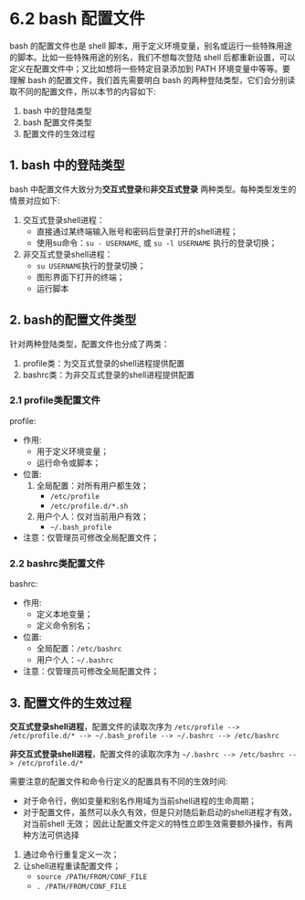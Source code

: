 # 6.2 bash 配置文件
bash 的配置文件也是 shell 脚本，用于定义环境变量，别名或运行一些特殊用途的脚本。比如一些特殊用途的别名，我们不想每次登陆 shell 后都重新设置，可以定义在配置文件中；又比如想将一些特定目录添加到 PATH 环境变量中等等。要理解 bash 的配置文件，我们首先需要明白 bash 的两种登陆类型，它们会分别读取不同的配置文件，所以本节的内容如下:
1. bash 中的登陆类型
2. bash 配置文件类型
3. 配置文件的生效过程

## 1. bash 中的登陆类型
bash 中配置文件大致分为**交互式登录**和**非交互式登录** 两种类型。每种类型发生的情景对应如下:
1. 交互式登录shell进程：
	- 直接通过某终端输入账号和密码后登录打开的shell进程；
	- 使用su命令：`su - USERNAME`, 或 `su -l USERNAME` 执行的登录切换；
2. 非交互式登录shell进程：
	- `su USERNAME`执行的登录切换；
	- 图形界面下打开的终端；
	- 运行脚本

## 2. bash的配置文件类型
针对两种登陆类型，配置文件也分成了两类：
1. profile类：为交互式登录的shell进程提供配置
2. bashrc类：为非交互式登录的shell进程提供配置

### 2.1 profile类配置文件
profile:
- 作用:
	- 用于定义环境变量；
	- 运行命令或脚本；
- 位置:
	1. 全局配置：对所有用户都生效；
		- `/etc/profile`
		- `/etc/profile.d/*.sh`
	2. 用户个人：仅对当前用户有效；
		- `~/.bash_profile`
- 注意：仅管理员可修改全局配置文件；

### 2.2 bashrc类配置文件
bashrc:
- 作用:
	- 定义本地变量；
	- 定义命令别名；
- 位置:
	- 全局配置：`/etc/bashrc`
	- 用户个人：`~/.bashrc`
- 注意：仅管理员可修改全局配置文件；

## 3. 配置文件的生效过程
**交互式登录shell进程**，配置文件的读取次序为
`/etc/profile --> /etc/profile.d/* --> ~/.bash_profile --> ~/.bashrc --> /etc/bashrc`

**非交互式登录shell进程**，配置文件的读取次序为
`~/.bashrc --> /etc/bashrc --> /etc/profile.d/*`

需要注意的配置文件和命令行定义的配置具有不同的生效时间:
- 对于命令行，例如变量和别名作用域为当前shell进程的生命周期；
- 对于配置文件，虽然可以永久有效，但是只对随后新启动的shell进程才有效，对当前shell 无效；
因此让配置文件定义的特性立即生效需要额外操作，有两种方法可供选择
1. 通过命令行重复定义一次；
2. 让shell进程重读配置文件；
	- `source /PATH/FROM/CONF_FILE`
	- `. /PATH/FROM/CONF_FILE`
